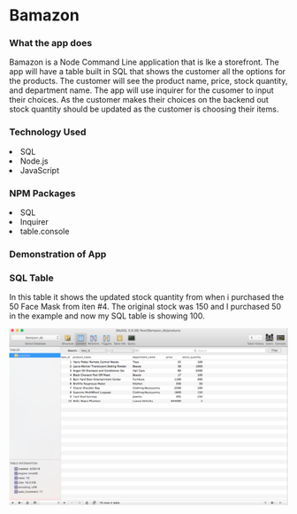 # Bamazon

<h3>What the app does</h3>

Bamazon is a Node Command Line application that is lke a storefront. The app will have a table built in SQL that shows the customer all the options for the products. The customer will see the product name, price, stock quantity, and department name. The app will use inquirer for the cusomer to input their choices. As the customer makes their choices on the backend out stock quantity should be updated as the customer is choosing their items. 

<h3>Technology Used</h3>

<li>SQL</li>
<li>Node.js</li>
<li>JavaScript</li>

<h3>NPM Packages</h3>

<li>SQL</li>
<li>Inquirer</li>
<li>table.console</li>

<h3>Demonstration of App</h3>

<h3>SQL Table</h3>

In this table it shows the updated stock quantity from when i purchased the 50 Face Mask from iten #4. The original stock was 150 and I purchased 50 in the example and now my SQL table is showing 100. 

<img src= "Images/SQLTable.png">


